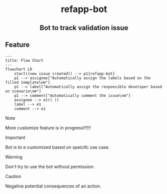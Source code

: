 <h1 align="center">refapp-bot</h1>
<h2 align="center">Bot to track validation issue</h2>

## Feature

```mermaid
---
title: Flow Chart
---
flowchart LR
    start((new issue created)) --> p1{refapp-bot}
    p1 --> assignee["Automatically assign the labels based on the filled template\n⊞"]
    p1 --> label["Automatically assign the responsible developer based on scenario\n⊞"]
    p1 --> comment["Automatically comment the issue\n⊞"]
    assignee --> e1(( ))
    label --> e1
    comment --> e1
```

> [!NOTE]  
> More customize feature is in progress!!!!!!

> [!IMPORTANT]  
> Bot is to e customized based on speicifc use case.

> [!WARNING]  
> Don't try to use the bot without permission.

> [!CAUTION]
> Negative potential consequences of an action.

